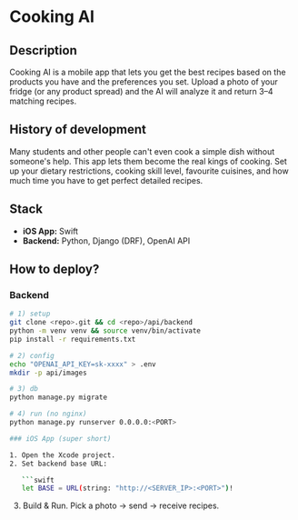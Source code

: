 # Cooking AI

## Description
Cooking AI is a mobile app that lets you get the best recipes based on the products you have and the preferences you set. Upload a photo of your fridge (or any product spread) and the AI will analyze it and return 3–4 matching recipes.

## History of development
Many students and other people can't even cook a simple dish without someone's help. This app lets them become the real kings of cooking. Set up your dietary restrictions, cooking skill level, favourite cuisines, and how much time you have to get perfect detailed recipes.

## Stack
- **iOS App:** Swift  
- **Backend:** Python, Django (DRF), OpenAI API

## How to deploy?

### Backend
```bash
# 1) setup
git clone <repo>.git && cd <repo>/api/backend
python -m venv venv && source venv/bin/activate
pip install -r requirements.txt

# 2) config
echo "OPENAI_API_KEY=sk-xxxx" > .env
mkdir -p api/images

# 3) db
python manage.py migrate

# 4) run (no nginx)
python manage.py runserver 0.0.0.0:<PORT>

### iOS App (super short)

1. Open the Xcode project.
2. Set backend base URL:

   ```swift
   let BASE = URL(string: "http://<SERVER_IP>:<PORT>")!
   ```
3. Build & Run. Pick a photo → send → receive recipes.
